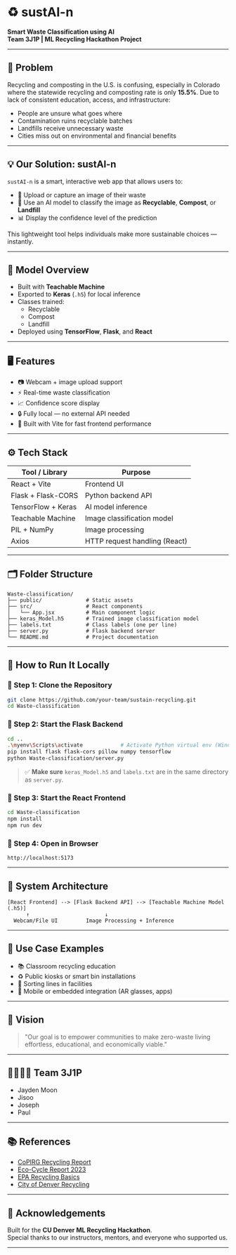 # ♻️ sustAI-n  
**Smart Waste Classification using AI**  
**Team 3J1P | ML Recycling Hackathon Project**

---

## 📌 Problem

Recycling and composting in the U.S. is confusing, especially in Colorado where the statewide recycling and composting rate is only **15.5%**. Due to lack of consistent education, access, and infrastructure:

- People are unsure what goes where  
- Contamination ruins recyclable batches  
- Landfills receive unnecessary waste  
- Cities miss out on environmental and financial benefits

---

## 💡 Our Solution: sustAI-n

`sustAI-n` is a smart, interactive web app that allows users to:

- 📸 Upload or capture an image of their waste  
- 🤖 Use an AI model to classify the image as **Recyclable**, **Compost**, or **Landfill**  
- 📊 Display the confidence level of the prediction  

This lightweight tool helps individuals make more sustainable choices — instantly.

---

## 🧠 Model Overview

- Built with **Teachable Machine**  
- Exported to **Keras** (`.h5`) for local inference  
- Classes trained:  
  - Recyclable  
  - Compost  
  - Landfill  
- Deployed using **TensorFlow**, **Flask**, and **React**

---

## 🖥️ Features

- 📷 Webcam + image upload support  
- ⚡ Real-time waste classification  
- 📈 Confidence score display  
- 🔒 Fully local — no external API needed  
- 🧩 Built with Vite for fast frontend performance

---

## ⚙️ Tech Stack

| Tool / Library         | Purpose                            |
|------------------------|------------------------------------|
| React + Vite           | Frontend UI                        |
| Flask + Flask-CORS     | Python backend API                 |
| TensorFlow + Keras     | AI model inference                 |
| Teachable Machine      | Image classification model         |
| PIL + NumPy            | Image processing                   |
| Axios                  | HTTP request handling (React)      |

---

## 🗂️ Folder Structure

```
Waste-classification/
├── public/              # Static assets
├── src/                 # React components
│   └── App.jsx          # Main component logic
├── keras_Model.h5       # Trained image classification model
├── labels.txt           # Class labels (one per line)
├── server.py            # Flask backend server
└── README.md            # Project documentation
```

---

## 🧪 How to Run It Locally

### 🔹 Step 1: Clone the Repository

```bash
git clone https://github.com/your-team/sustain-recycling.git
cd Waste-classification
```

### 🔹 Step 2: Start the Flask Backend

```bash
cd ..
.\myenv\Scripts\activate            # Activate Python virtual env (Windows)
pip install flask flask-cors pillow numpy tensorflow
python Waste-classification/server.py
```

> ✅ **Make sure** `keras_Model.h5` and `labels.txt` are in the same directory as `server.py`.

### 🔹 Step 3: Start the React Frontend

```bash
cd Waste-classification
npm install
npm run dev
```

### 🔹 Step 4: Open in Browser

```
http://localhost:5173
```

---

## 🧱 System Architecture

```
[React Frontend] --> [Flask Backend API] --> [Teachable Machine Model (.h5)]
      ↑                        ↓
  Webcam/File UI         Image Processing + Inference
```

---

## 📸 Use Case Examples

- 📚 Classroom recycling education  
- ♻️ Public kiosks or smart bin installations  
- 🧤 Sorting lines in facilities  
- 📱 Mobile or embedded integration (AR glasses, apps)

---

## 🧭 Vision

> "Our goal is to empower communities to make zero-waste living effortless, educational, and economically viable."

---

## 👨‍👩‍👧‍👦 Team 3J1P

- Jayden Moon  
- Jisoo  
- Joseph  
- Paul

---

## 📚 References

- [CoPIRG Recycling Report](https://pirg.org/colorado/resources/recycling-a-missed-opportunity-to-make-denver-more-sustainable/)
- [Eco-Cycle Report 2023](https://ecocycle.org/)
- [EPA Recycling Basics](https://www.epa.gov/recycle)
- [City of Denver Recycling](https://www.denvergov.org/Government/Departments/Denver-Recycles)

---

## 🙌 Acknowledgements

Built for the **CU Denver ML Recycling Hackathon**.  
Special thanks to our instructors, mentors, and everyone who supported us.

---


